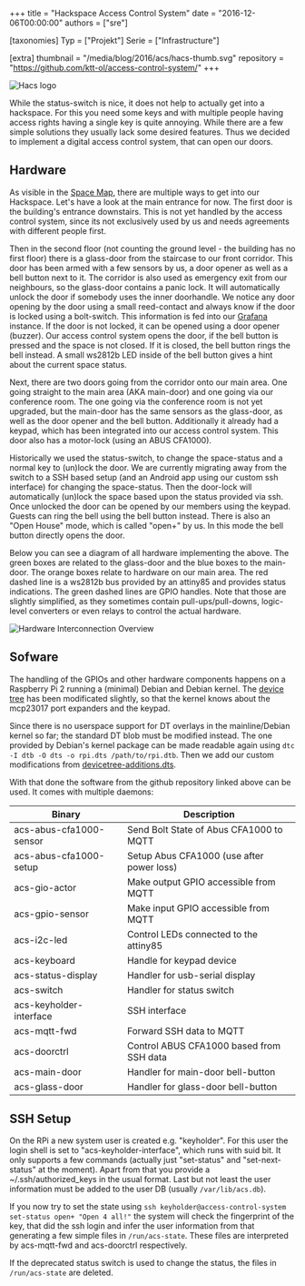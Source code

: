 +++
title = "Hackspace Access Control System"
date = "2016-12-06T00:00:00"
authors = ["sre"]

[taxonomies]
Typ = ["Projekt"]
Serie = ["Infrastructure"]

[extra]
thumbnail = "/media/blog/2016/acs/hacs-thumb.svg"
repository = "https://github.com/ktt-ol/access-control-system/"
+++

![Hacs logo](../../../media/blog/2016/acs/hacs-logo.svg)

While the status-switch is nice, it does not help to actually
get into a hackspace. For this you need some keys and with
multiple people having access rights having a single key
is quite annoying. While there are a few simple solutions
they usually lack some desired features. Thus we decided to
implement a digital access control system, that can open
our doors.

## Hardware

As visible in the [Space Map](https://map.mainframe.io), there are multiple
ways to get into our Hackspace. Let's have a look at the main entrance for now.
The first door is the building's entrance downstairs. This is not yet handled
by the access control system, since its not exclusively used by us and needs
agreements with different people first.

Then in the second floor (not counting the ground level - the building has no
first floor) there is a glass-door from the staircase to our front corridor.
This door has been armed with a few sensors by us, a door opener as well as a
bell button next to it. The corridor is also used as emergency exit from our
neighbours, so the glass-door contains a panic lock. It will automatically
unlock the door if somebody uses the inner doorhandle. We notice any door
opening by the door using a small reed-contact and always know if the door is
locked using a bolt-switch. This information is fed into our
[Grafana](//grafana.mainframe.io) instance. If the door is not locked,
it can be opened using a door opener (buzzer). Our access control system opens
the door, if the bell button is pressed and the space is not closed. If it is
closed, the bell button rings the bell instead. A small ws2812b LED inside of
the bell button gives a hint about the current space status.

Next, there are two doors going from the corridor onto our main area. One going
straight to the main area (AKA main-door) and one going via our conference
room. The one going via the conference room is not yet upgraded, but the main-door
has the same sensors as the glass-door, as well as the door opener and the bell
button. Additionally it already had a keypad, which has been integrated into our
access control system. This door also has a motor-lock (using an ABUS CFA1000).

Historically we used the status-switch, to change the space-status and a normal
key to (un)lock the door. We are currently migrating away from the switch to a
SSH based setup (and an Android app using our custom ssh interface) for changing
the space-status. Then the door-lock will automatically (un)lock the space based
upon the status provided via ssh. Once unlocked the door can be opened by our
members using the keypad. Guests can ring the bell using the bell button instead.
There is also an "Open House" mode, which is called "open+" by us. In this mode
the bell button directly opens the door.

Below you can see a diagram of all hardware implementing the above. The green
boxes are related to the glass-door and the blue boxes to the main-door. The
orange boxes relate to hardware on our main area. The red dashed line is a
ws2812b bus provided by an attiny85 and provides status indications. The green
dashed lines are GPIO handles. Note that those are slightly simplified, as
they sometimes contain pull-ups/pull-downs, logic-level converters or even
relays to control the actual hardware.

![Hardware Interconnection Overview](../../../media/blog/2016/acs/hardware-overview.svg)

## Sofware

The handling of the GPIOs and other hardware components happens on a Raspberry
Pi 2 running a (minimal) Debian and Debian kernel. The [device tree](https://en.wikipedia.org/wiki/Device_tree)
has been modificated
slightly, so that the kernel knows about the mcp23017 port expanders and the
keypad.

Since there is no userspace support for DT overlays in the mainline/Debian
kernel so far; the standard DT blob must be modified instead. The one provided
by Debian's kernel package can be made readable again using `dtc -I dtb -O dts
-o rpi.dts /path/to/rpi.dtb`. Then we add our custom modifications from [devicetree-additions.dts](../../../media/blog/2016/acs/devicetree-additions.dts).

With that done the software from the github repository linked above can be used.
It comes with multiple daemons:

 | Binary                  | Description                               |
 | ----------------------- | --------------------------------- |
 | acs-abus-cfa1000-sensor | Send Bolt State of Abus CFA1000 to MQTT   |
 | acs-abus-cfa1000-setup  | Setup Abus CFA1000 (use after power loss)|
 | acs-gio-actor           | Make output GPIO accessible from MQTT   |
 | acs-gpio-sensor         | Make input  GPIO accessible from MQTT  |
 | acs-i2c-led             | Control LEDs connected to the attiny85|
 | acs-keyboard            | Handle for keypad device             |
 | acs-status-display      | Handler for usb-serial display      |
 | acs-switch              | Handler for status switch          |
 | acs-keyholder-interface | SSH interface                     |
 | acs-mqtt-fwd            | Forward SSH data to MQTT         |
 | acs-doorctrl            | Control ABUS CFA1000 based from SSH data|
 | acs-main-door           | Handler for main-door bell-button      |
 | acs-glass-door          | Handler for glass-door bell-button    |

## SSH Setup

On the RPi a new system user is created e.g. "keyholder". For this user
the login shell is set to "acs-keyholder-interface", which runs with
suid bit. It only supports a few commands (actually just "set-status"
and "set-next-status" at the moment). Apart from that you provide a
~/.ssh/authorized_keys in the usual format. Last but not least the user
information must be added to the user DB (usually `/var/lib/acs.db`).

If you now try to set the state using `ssh keyholder@access-control-system
set-status open+ "Open 4 all!"` the system will check the fingerprint of the
key, that did the ssh login and infer the user information from that generating
a few simple files in `/run/acs-state`. These files are interpreted by
acs-mqtt-fwd and acs-doorctrl respectively.

If the deprecated status switch is used to change the status, the files in
`/run/acs-state` are deleted.
